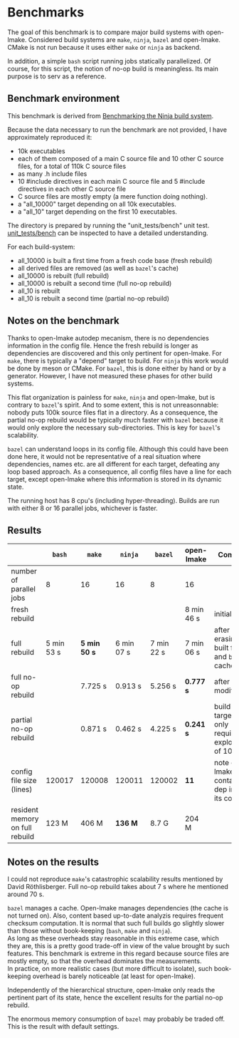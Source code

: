 <!-- This file is part of the open-lmake distribution (git@github.com:cesar-douady/open-lmake.git)-->
<!-- Copyright (c) 2023-2025 Doliam-->
<!-- This program is free software: you can redistribute/modify under the terms of the GPL-v3 (https://www.gnu.org/licenses/gpl-3.0.html).-->
<!-- This program is distributed WITHOUT ANY WARRANTY, without even the implied warranty of MERCHANTABILITY or FITNESS FOR A PARTICULAR PURPOSE.-->
<!-- Why open-lmake-->

# Benchmarks

The goal of this benchmark is to compare major build systems with open-lmake.
Considered build systems are `make`, `ninja`, `bazel` and open-lmake.
CMake is not run because it uses either `make` or `ninja` as backend.

In addition, a simple `bash` script running jobs statically parallelized.
Of course, for this script, the notion of no-op build is meaningless.
Its main purpose is to serv as a reference.

## Benchmark environment

This benchmark is derived from [Benchmarking the Ninja build system](https://david.rothlis.net/ninja-benchmark/#:~:text=A%20no%2Dop%20build%20takes,versus%201.5s%20for%20Ninja.).

Because the data necessary to run the benchmark are not provided, I have approximately reproduced it:

- 10k executables
- each of them composed of a main C source file and 10 other C source files, for a total of 110k C source files
- as many .h include files
- 10 #include directives in each main C source file and 5 #include directives in each other C source file
- C source files are mostly empty (a mere function doing nothing).
- a "all_10000" target depending on all 10k executables.
- a "all_10" target depending on the first 10 executables.

The directory is prepared by running the "unit_tests/bench" unit test.
[unit_tests/bench](../unit_tests/bench.py) can be inspected to have a detailed understanding.

For each build-system:

- all_10000 is built a first time from a fresh code base (fresh rebuild)
- all derived files are removed (as well as `bazel`'s cache)
- all_10000 is rebuilt (full rebuild)
- all_10000 is rebuilt a second time (full no-op rebuild)
- all_10 is rebuilt
- all_10 is rebuilt a second time (partial no-op rebuild)

## Notes on the benchmark

Thanks to open-lmake autodep mecanism, there is no dependencies information in the config file.
Hence the fresh rebuild is longer as dependencies are discovered and this only pertinent for open-lmake.
For `make`, there is typically a "depend" target to build.
For `ninja` this work would be done by meson or CMake.
For `bazel`, this is done either by hand or by a generator.
However, I have not measured these phases for other build systems.

This flat organization is painless for `make`, `ninja` and open-lmake, but is contrary to `bazel`'s spirit.
And to some extent, this is not unreasonnable: nobody puts 100k source files flat in a directory.
As a consequence, the partial no-op rebuild would be typically much faster with `bazel` because it would only explore the necessary sub-directories.
This is key for `bazel`'s scalability.

`bazel` can understand loops in its config file.
Although this could have been done here, it would not be representative of a real situation where dependencies, names etc. are all different for each target, defeating any loop based approach.
As a consequence, all config files have a line for each target, except open-lmake where this information is stored in its dynamic state.

The running host has 8 cpu's (including hyper-threading).
Builds are run with either 8 or 16 parallel jobs, whichever is faster.

## Results

|                                 | `bash`     | `make`         | `ninja`    | `bazel`    | open-lmake  | Comment                                                       |
|---------------------------------|------------|----------------|------------|------------|-------------|---------------------------------------------------------------|
| number of parallel jobs         | 8          | 16             | 16         | 8          | 16          |                                                               |
| fresh rebuild                   |            |                |            |            | 8 min 46 s  | initial build                                                 |
| full rebuild                    | 5 min 53 s | **5 min 50 s** | 6 min 07 s | 7 min 22 s | 7 min 06 s  | after erasing all built files and `bazel` cache               |
| full no-op rebuild              |            | 7.725 s        | 0.913 s    | 5.256 s    | **0.777 s** | after no modification                                         |
| partial no-op rebuild           |            | 0.871 s        | 0.462 s    | 4.225 s    | **0.241 s** | build of a target that only requires exploration of 100 files |
| config file size (lines)        | 120017     | 120008         | 120011     | 120002     | **11**      | note open-lmake contains no dep info in its config            |
| resident memory on full rebuild | 123 M      | 406 M          | **136 M**  | 8.7 G      | 204 M       |                                                               |

## Notes on the results

I could not reproduce `make`'s catastrophic scalability results mentioned by David Röthlisberger.
Full no-op rebuild takes about 7 s where he mentioned around 70 s.

`bazel` manages a cache.
Open-lmake manages dependencies (the cache is not turned on).
Also, content based up-to-date analyzis requires frequent checksum computation.
It is normal that such full builds go slightly slower than those without book-keeping (`bash`, `make` and `ninja`).  
As long as these overheads stay reasonable in this extreme case, which they are, this is a pretty good trade-off in view of the value brought by such features.
This benchmark is extreme in this regard because source files are mostly empty, so that the overhead dominates the measurements.  
In practice, on more realistic cases (but more difficult to isolate), such book-keeping overhead is barely noticeable (at least for open-lmake).

Independently of the hierarchical structure, open-lmake only reads the pertinent part of its state, hence the excellent results for the partial no-op rebuild.

The enormous memory consumption of `bazel` may probably be traded off.
This is the result with default settings.

